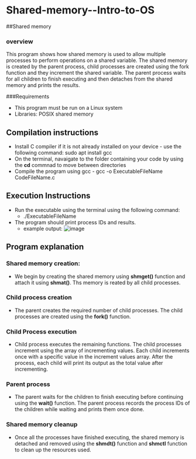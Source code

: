 # Shared-memory--Intro-to-OS

##Shared memory

### overview

This program shows how shared memory is used to allow multiple processes to perform operations on a shared variable. The shared memory is created by the parent process, child processes are created using the fork function and they increment the shared variable. The parent process waits for all children to finish executing and then detaches from the shared memory and prints the results. 

###Requirements

* This program must be run on a Linux system
* Libraries: POSIX shared memory

## Compilation instructions

* Install C compiler if it is not already installed on your device
      - use the following command:
        sudo apt install gcc
* On the terminal, navaigate to the folder containing your code by using the **cd** commnad to move between directories
* Compile the program using gcc
      - gcc -o ExecutableFileName CodeFileName.c

## Execution Instructions

* Run the executable using the terminal using the following command:
    - ./ExecutableFileName
* The program should print process IDs and results.
  - example output:
    ![image](https://github.com/user-attachments/assets/3ace0909-f28c-480f-8455-42014c5064f2)

## Program explanation

### Shared memory creation:
* We begin by creating the shared memory using **shmget()** function and attach it using **shmat()**. Ths memory is reated by all child processes.

### Child process creation
* The parent creates the required number of child processes. The child processes are created using the **fork()** function. 
### Child Process execution
* Child process executes the remaining functions. The child processes increment using the array of incrementing values. Each child increments once with a specific value in the increment values array. After the process, each child will print its output as the total value after incrementing. 

### Parent process
* The parent waits for the children to finish executing before continuing using the **wait()** function. The parent process records the process IDs of the children while waiting and prints them once done.

### Shared memory cleanup
* Once all the processes have finished executing, the shared memory is detached and removed using the **shmdt()** function and **shmctl** function to clean up the resources used.
